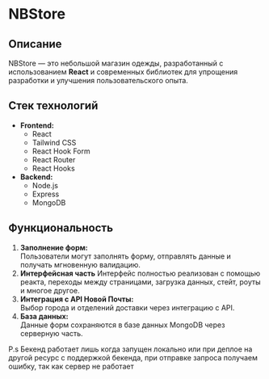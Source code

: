 # **NBStore**

## **Описание**  
NBStore — это небольшой магазин одежды, разработанный с использованием **React** и современных библиотек для упрощения разработки и улучшения пользовательского опыта.  

## **Стек технологий**  
- **Frontend:**  
  - React  
  - Tailwind CSS  
  - React Hook Form  
  - React Router
  - React Hooks
- **Backend:**  
  - Node.js  
  - Express  
  - MongoDB

## **Функциональность**  
1. **Заполнение форм:**  
   Пользователи могут заполнять форму, отправлять данные и получать мгновенную валидацию.
2. **Интерфейсная часть**
   Интерфейс полностью реализован с помощью реакта, переходы между страницами, загрузка данных, стейт, роуты и многое другое.
4. **Интеграция с API Новой Почты:**  
   Выбор города и отделений доставки через интеграцию с API.  
5. **База данных:**  
   Данные форм сохраняются в базе данных MongoDB через серверную часть.


P.s Бекенд работает лишь когда запущен локально или при деплое на другой ресурс с поддержкой бекенда, при отправке запроса получаем ошибку, так как сервер не работает
